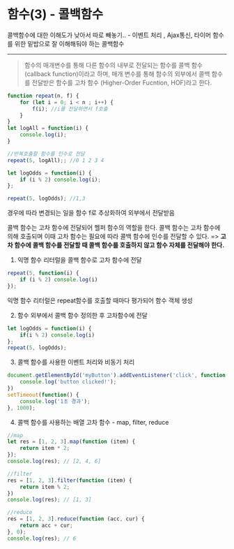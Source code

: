 # 함수(3) - 콜백함수 
콜백함수에 대한 이해도가 낮아서 따로 빼놓기.. - 이벤트 처리 , Ajax통신, 타이머 함수를 위한 밑밥으로 잘 이해해둬야 하는 콜백함수 
* * * 
> 함수의 매개변수를 통해 다른 함수의 내부로 전달되는 함수를 콜백 함수(callback function)이라고 하며, 매개 변수를 통해 함수의 외부에서 콜백 함수를 전달받은 함수를 고차 함수 (Higher-Order Fucntion, HOF)라고 한다.  


```js
function repeat(n, f) {
    for (let i = 0; i < n ; i++) {
        f(i); //i를 전달하면서 f호출
    }
}
let logAll = function(i) {
    console.log(i);
}

//반복호출할 함수를 인수로 전달
repeat(5, logAll);; //0 1 2 3 4 

let logOdds = function(i) {
    if (i % 2) console.log(i);
};

repeat(5, logOdds); //1,3 

```

경우에 따라 변경되는 일을 함수 f로 추상화하여 외부에서 전달받음 


콜백 함수는 고차 함수에 전달되어 헬퍼 함수의 역할을 한다. 
콜백 함수는 고차 함수에 의해 호출되며 이때 고차 함수는 필요에 따라 콜백 함수에 인수를 전달할 수 있다. => __고차 함수에 콜백 함수를 전달할 때 콜백 함수를 호출하지 않고 함수 자체를 전달해야 한다.__ 

1. 익명 함수 리터럴을 콜백 함수로 고차 함수에 전달
```js
repeat(5, function(i) {
    if (i % 2) console.log(i)
});
```
익명 함수 리터럴은 repeat함수를 호출할 때마다 평가되어 함수 객체 생성  
     
2. 함수 외부에서 콜백 함수 정의한 후 고차함수에 전달  
```js
let logOdds = function(i) {
    if(i % 2) console.log(i)
};
repeat(5, logOdds); 
```
3. 콜백 함수를 사용한 이벤트 처리와 비동기 처리
```js
document.getElementById('myButton').addEventListener('click', function(){
    console.log('button clicked!');
})
setTimeout(function() {
    console.log('1초 경과'); 
}, 1000);
```

4. 콜백 함수를 사용하는 배열 고차 함수 - map, filter, reduce 
```js
//map 
let res = [1, 2, 3].map(function (item) {
    return item * 2; 
});
console.log(res); // [2, 4, 6]

//filter 
res = [1, 2, 3].filter(function (item) {
    return item % 2; 
})
console.log(res); // [1, 3] 

//reduce
res = [1, 2, 3].reduce(function (acc, cur) {
    return acc + cur;
}, 0); 
console.log(res); // 6
```

